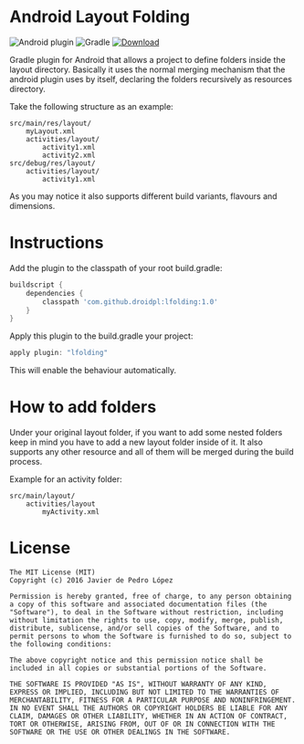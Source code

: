 # Android Layout Folding

![Android plugin](https://img.shields.io/badge/Android%20plugin-active-green.svg)
![Gradle](https://img.shields.io/badge/Gradle-compatible-brightgreen.svg)
[ ![Download](https://api.bintray.com/packages/droidpl/maven/AndroidLayoutFolding/images/download.svg) ](https://bintray.com/droidpl/maven/AndroidLayoutFolding/_latestVersion)

Gradle plugin for Android that allows a project to define folders inside the layout directory. Basically
it uses the normal merging mechanism that the android plugin uses by itself, declaring 
the folders recursively as resources directory.

Take the following structure as an example:
```
src/main/res/layout/
    myLayout.xml
    activities/layout/
        activity1.xml
        activity2.xml
src/debug/res/layout/
    activities/layout/
        activity1.xml
```

As you may notice it also supports different build variants, flavours and dimensions.

# Instructions
Add the plugin to the classpath of your root build.gradle:
```groovy
buildscript {
    dependencies {
        classpath 'com.github.droidpl:lfolding:1.0'
    }
}
```

Apply this plugin to the build.gradle your project:
```groovy
apply plugin: "lfolding"
```

This will enable the behaviour automatically.

# How to add folders
Under your original layout folder, if you want to add some nested folders keep in mind you have 
to add a new layout folder inside of it. It also supports any other resource and all of them
will be merged during the build process.

Example for an activity folder:
```
src/main/layout/
    activities/layout
        myActivity.xml
```

# License
```
The MIT License (MIT)
Copyright (c) 2016 Javier de Pedro López

Permission is hereby granted, free of charge, to any person obtaining a copy of this software and associated documentation files (the "Software"), to deal in the Software without restriction, including without limitation the rights to use, copy, modify, merge, publish, distribute, sublicense, and/or sell copies of the Software, and to permit persons to whom the Software is furnished to do so, subject to the following conditions:

The above copyright notice and this permission notice shall be included in all copies or substantial portions of the Software.

THE SOFTWARE IS PROVIDED "AS IS", WITHOUT WARRANTY OF ANY KIND, EXPRESS OR IMPLIED, INCLUDING BUT NOT LIMITED TO THE WARRANTIES OF MERCHANTABILITY, FITNESS FOR A PARTICULAR PURPOSE AND NONINFRINGEMENT. IN NO EVENT SHALL THE AUTHORS OR COPYRIGHT HOLDERS BE LIABLE FOR ANY CLAIM, DAMAGES OR OTHER LIABILITY, WHETHER IN AN ACTION OF CONTRACT, TORT OR OTHERWISE, ARISING FROM, OUT OF OR IN CONNECTION WITH THE SOFTWARE OR THE USE OR OTHER DEALINGS IN THE SOFTWARE.
```